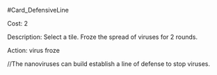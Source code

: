 #Card_DefensiveLine

Cost: 2

Description: Select a tile. Froze the spread of viruses for 2 rounds.

Action:
virus
froze

//The nanoviruses can build establish a line of defense to stop viruses.
